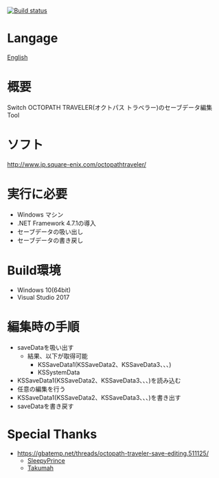 [![Build status](https://ci.appveyor.com/api/projects/status/p0qp4jhksi2j0ktq?svg=true)](https://ci.appveyor.com/project/turtle-insect/octopathtraveler)

# Langage
[English](README_EN.md)

# 概要
Switch OCTOPATH TRAVELER(オクトパス トラベラー)のセーブデータ編集Tool

# ソフト
http://www.jp.square-enix.com/octopathtraveler/

# 実行に必要
* Windows マシン
* .NET Framework 4.7.1の導入
* セーブデータの吸い出し
* セーブデータの書き戻し

# Build環境
* Windows 10(64bit)
* Visual Studio 2017

# 編集時の手順
* saveDataを吸い出す
   * 結果、以下が取得可能
      * KSSaveData1(KSSaveData2、KSSaveData3、、、)
      * KSSystemData
* KSSaveData1(KSSaveData2、KSSaveData3、、、)を読み込む
* 任意の編集を行う
* KSSaveData1(KSSaveData2、KSSaveData3、、、)を書き出す
* saveDataを書き戻す

# Special Thanks
* https://gbatemp.net/threads/octopath-traveler-save-editing.511125/
   * [SleepyPrince](https://gbatemp.net/members/sleepyprince.94652/)
   * [Takumah](https://gbatemp.net/members/takumah.456165/)
